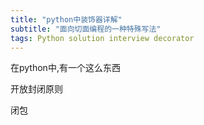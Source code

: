 ```yaml
---
title: "python中装饰器详解"
subtitle: "面向切面编程的一种特殊写法"
tags: Python solution interview decorator
---
```




在python中,有一个这么东西

开放封闭原则

闭包

